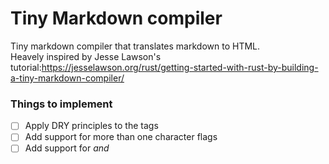 # Tiny Markdown compiler
Tiny markdown compiler that translates markdown to HTML.\
Heavely inspired by Jesse Lawson's tutorial:https://jesselawson.org/rust/getting-started-with-rust-by-building-a-tiny-markdown-compiler/

### Things to implement

- [ ] Apply DRY principles to the tags
- [ ] Add support for more than one character flags
- [ ] Add support for <em> and <strong>